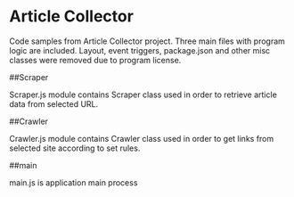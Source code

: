 # Article Collector

Code samples from Article Collector project. Three main files with program logic are included. Layout, event triggers, package.json and other misc classes were removed due to program license.

##Scraper

Scraper.js module contains Scraper class used in order to retrieve article data from selected URL.

##Crawler

Crawler.js module contains Crawler class used in order to get links from selected site according to set rules.

##main

main.js is application main process
